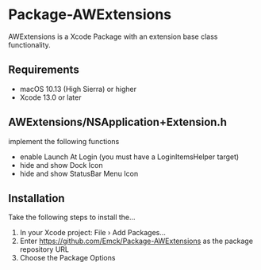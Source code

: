 # Package-AWExtensions
AWExtensions is a Xcode Package with an extension base class functionality.

## Requirements
* macOS 10.13 (High Sierra) or higher
* Xcode 13.0 or later

## AWExtensions/NSApplication+Extension.h
implement the following functions
* enable Launch At Login (you must have a LoginItemsHelper target)
* hide and show Dock Icon
* hide and show StatusBar Menu Icon

## Installation
Take the following steps to install the...
1. In your Xcode project: File › Add Packages...
2. Enter https://github.com/Emck/Package-AWExtensions as the package repository URL
3. Choose the Package Options


